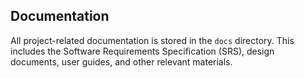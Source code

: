 ## Documentation

All project-related documentation is stored in the `docs` directory. This includes the Software Requirements Specification (SRS), design documents, user guides, and other relevant materials. 
